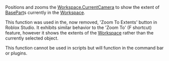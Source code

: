 Positions and zooms the [Workspace.CurrentCamera](https://developer.roblox.com/en-us/api-reference/property/Workspace/CurrentCamera) to show the extent of [BasePart](https://developer.roblox.com/en-us/api-reference/class/BasePart)s currently in the [Workspace](https://developer.roblox.com/en-us/api-reference/class/Workspace).

This function was used in the, now removed, 'Zoom To Extents' button in Roblox Studio. It exhibits similar behavior to the 'Zoom To' (F shortcut) feature, however it shows the extents of the [Workspace](https://developer.roblox.com/en-us/api-reference/class/Workspace) rather than the currently selected object.

This function cannot be used in scripts but will function in the command bar or plugins.
